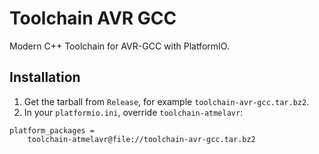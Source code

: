 # Toolchain AVR GCC

Modern C++ Toolchain for AVR-GCC with PlatformIO.

## Installation

1. Get the tarball from `Release`, for example `toolchain-avr-gcc.tar.bz2`.
2. In your `platformio.ini`, override `toolchain-atmelavr`:
```
platform_packages = 
    toolchain-atmelavr@file://toolchain-avr-gcc.tar.bz2
```